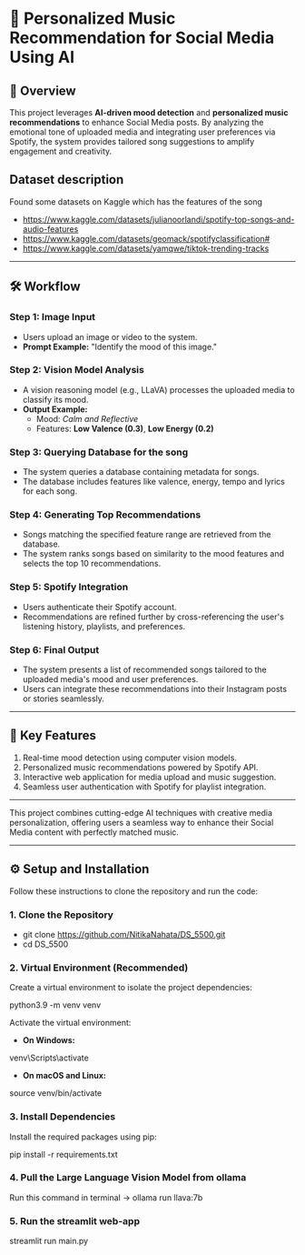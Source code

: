 # 🎵 Personalized Music Recommendation for Social Media Using AI

## 📌 Overview  
This project leverages **AI-driven mood detection** and **personalized music recommendations** to enhance Social Media posts. By analyzing the emotional tone of uploaded media and integrating user preferences via Spotify, the system provides tailored song suggestions to amplify engagement and creativity.


## Dataset description
Found some datasets on Kaggle which has the features of the song
- https://www.kaggle.com/datasets/julianoorlandi/spotify-top-songs-and-audio-features
- https://www.kaggle.com/datasets/geomack/spotifyclassification#
- https://www.kaggle.com/datasets/yamqwe/tiktok-trending-tracks


---

## 🛠️ Workflow  

### **Step 1: Image Input**
- Users upload an image or video to the system.
- **Prompt Example:** "Identify the mood of this image."

### **Step 2: Vision Model Analysis**
- A vision reasoning model (e.g., LLaVA) processes the uploaded media to classify its mood.
- **Output Example:**  
  - Mood: *Calm and Reflective*  
  - Features: **Low Valence (0.3)**, **Low Energy (0.2)**  

### **Step 3: Querying Database for the song**
- The system queries a database containing metadata for songs.  
- The database includes features like valence, energy, tempo and lyrics for each song.

### **Step 4: Generating Top Recommendations**
- Songs matching the specified feature range are retrieved from the database.  
- The system ranks songs based on similarity to the mood features and selects the top 10 recommendations.

### **Step 5: Spotify Integration**
- Users authenticate their Spotify account.  
- Recommendations are refined further by cross-referencing the user's listening history, playlists, and preferences.

### **Step 6: Final Output**
- The system presents a list of recommended songs tailored to the uploaded media's mood and user preferences.  
- Users can integrate these recommendations into their Instagram posts or stories seamlessly.

---

## 🚀 Key Features
1. Real-time mood detection using computer vision models.
2. Personalized music recommendations powered by Spotify API.
3. Interactive web application for media upload and music suggestion.
4. Seamless user authentication with Spotify for playlist integration.

---

This project combines cutting-edge AI techniques with creative media personalization, offering users a seamless way to enhance their Social Media content with perfectly matched music.

---

## ⚙️ Setup and Installation

Follow these instructions to clone the repository and run the code:

### 1. Clone the Repository

- git clone https://github.com/NitikaNahata/DS_5500.git
- cd DS_5500

### 2. Virtual Environment (Recommended)

Create a virtual environment to isolate the project dependencies:

python3.9 -m venv venv

Activate the virtual environment:

- **On Windows:**

venv\Scripts\activate

- **On macOS and Linux:**

source venv/bin/activate

### 3. Install Dependencies

Install the required packages using pip:

pip install -r requirements.txt

### 4. Pull the Large Language Vision Model from ollama
Run this command in terminal -> ollama run llava:7b

### 5. Run the streamlit web-app
streamlit run main.py